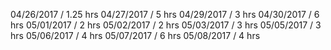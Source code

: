 04/26/2017 / 1.25 hrs
04/27/2017 / 5 hrs
04/29/2017 / 3 hrs
04/30/2017 / 6 hrs
05/01/2017 / 2 hrs
05/02/2017 / 2 hrs
05/03/2017 / 3 hrs
05/05/2017 / 3 hrs
05/06/2017 / 4 hrs
05/07/2017 / 6 hrs
05/08/2017 / 4 hrs